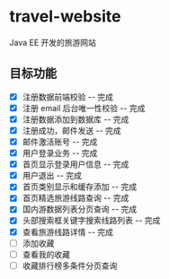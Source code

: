 # travel-website
Java EE 开发的旅游网站



## 目标功能

- [x] 注册数据前端校验 -- 完成 
- [x] 注册 email 后台唯一性校验 -- 完成
- [x] 注册数据添加到数据库 -- 完成
- [x] 注册成功，邮件发送 -- 完成
- [x] 邮件激活账号 -- 完成
- [x] 用户登录业务 -- 完成
- [x] 首页显示登录用户信息 -- 完成
- [x] 用户退出 -- 完成
- [x] 首页类别显示和缓存添加 -- 完成
- [x] 首页精选旅游线路查询 -- 完成
- [x] 国内游数据列表分页查询 -- 完成
- [x] 头部搜索框关键字搜索线路列表 -- 完成
- [x] 查看旅游线路详情 -- 完成
- [ ] 添加收藏
- [ ] 查看我的收藏
- [ ] 收藏排行榜多条件分页查询
